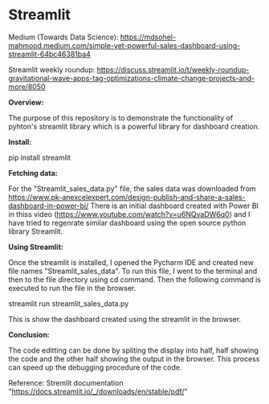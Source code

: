 # Streamlit

Medium (Towards Data Science): https://mdsohel-mahmood.medium.com/simple-yet-powerful-sales-dashboard-using-streamlit-64bc46381ba4

Streamlit weekly roundup: https://discuss.streamlit.io/t/weekly-roundup-gravitational-wave-apps-tag-optimizations-climate-change-projects-and-more/8050

**Overview:**

The purpose of this repository is to demonstrate the functionality of pyhton's streamlit library which is a powerful library for dashboard creation.

**Install:**

pip install streamlit

**Fetching data:**

For the "Streamlit_sales_data.py" file, the sales data was downloaded from https://www.pk-anexcelexpert.com/design-publish-and-share-a-sales-dashboard-in-power-bi/
There is an initial dashboard created with Power BI in thiss video (https://www.youtube.com/watch?v=u6NQvaDW6q0) and I have tried to regenrate similar dashboard using the open source python library Streamlit.

**Using Streamlit:**

Once the streamlit is installed, I opened the Pycharm IDE and created new file names "Streamlit_sales_data". To run this file, I went to the terminal and then to the file directory using cd command. Then the following command is executed to run the file in the browser.

streamlit run streamlit_sales_data.py

This is show the dashboard created using the streamlit in the browser.


**Conclusion:**

The code editting can be done by spliting the display into half, half showing the code and the other half showing the output in the browser. This process can speed up the debugging procedure of the code.

Reference: Stremlit documentation "https://docs.streamlit.io/_/downloads/en/stable/pdf/"


